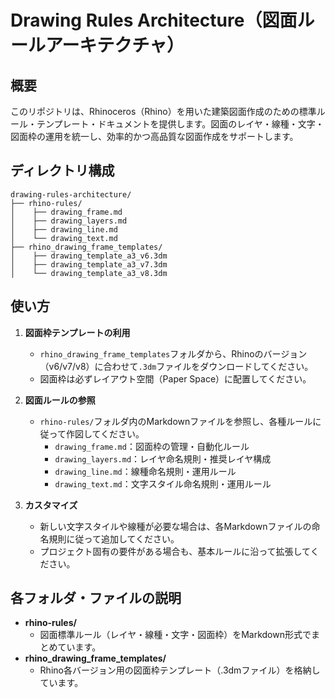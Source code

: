 # Drawing Rules Architecture（図面ルールアーキテクチャ）

## 概要

このリポジトリは、Rhinoceros（Rhino）を用いた建築図面作成のための標準ルール・テンプレート・ドキュメントを提供します。図面のレイヤ・線種・文字・図面枠の運用を統一し、効率的かつ高品質な図面作成をサポートします。

## ディレクトリ構成

```
drawing-rules-architecture/
├── rhino-rules/
│    ├── drawing_frame.md
│    ├── drawing_layers.md
│    ├── drawing_line.md
│    └── drawing_text.md
├── rhino_drawing_frame_templates/
│    ├── drawing_template_a3_v6.3dm
│    ├── drawing_template_a3_v7.3dm
│    └── drawing_template_a3_v8.3dm
```

## 使い方

1. **図面枠テンプレートの利用**
   - `rhino_drawing_frame_templates`フォルダから、Rhinoのバージョン（v6/v7/v8）に合わせて`.3dm`ファイルをダウンロードしてください。
   - 図面枠は必ずレイアウト空間（Paper Space）に配置してください。

2. **図面ルールの参照**
   - `rhino-rules/`フォルダ内のMarkdownファイルを参照し、各種ルールに従って作図してください。
     - `drawing_frame.md`：図面枠の管理・自動化ルール
     - `drawing_layers.md`：レイヤ命名規則・推奨レイヤ構成
     - `drawing_line.md`：線種命名規則・運用ルール
     - `drawing_text.md`：文字スタイル命名規則・運用ルール

3. **カスタマイズ**
   - 新しい文字スタイルや線種が必要な場合は、各Markdownファイルの命名規則に従って追加してください。
   - プロジェクト固有の要件がある場合も、基本ルールに沿って拡張してください。

## 各フォルダ・ファイルの説明

- **rhino-rules/**
  - 図面標準ルール（レイヤ・線種・文字・図面枠）をMarkdown形式でまとめています。
- **rhino_drawing_frame_templates/**
  - Rhino各バージョン用の図面枠テンプレート（.3dmファイル）を格納しています。
